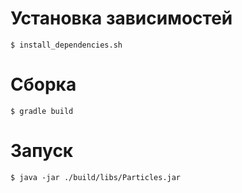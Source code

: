 # Установка зависимостей
    $ install_dependencies.sh
# Сборка
    $ gradle build
# Запуск
    $ java -jar ./build/libs/Particles.jar
